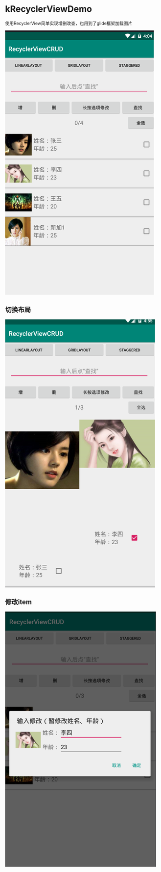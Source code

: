 # kRecyclerViewDemo
使用RecyclerView简单实现增删改查，也用到了glide框架加载图片

![1.png](https://github.com/9526310/kRecyclerViewDemo/blob/master/1.png)
## 切换布局
![2.png](https://github.com/9526310/kRecyclerViewDemo/blob/master/2.png)
## 修改item
![3.png](https://github.com/9526310/kRecyclerViewDemo/blob/master/3.png)
